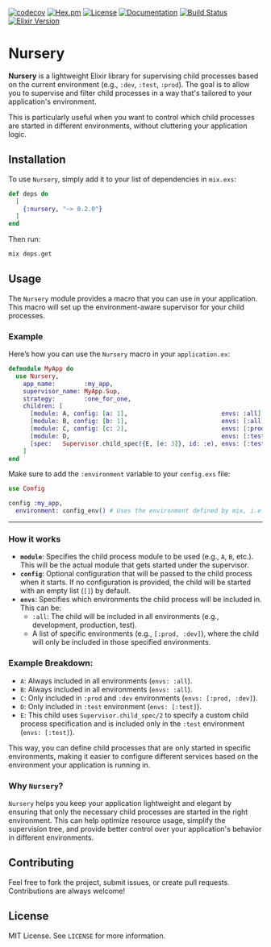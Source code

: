 [![codecov](https://codecov.io/gh/mpol1t/nursery/graph/badge.svg?token=bhkG0EYkWC)](https://codecov.io/gh/mpol1t/nursery)
[![Hex.pm](https://img.shields.io/hexpm/v/nursery.svg)](https://hex.pm/packages/nursery)
[![License](https://img.shields.io/github/license/mpol1t/nursery.svg)](https://github.com/mpol1t/nursery/blob/main/LICENSE)
[![Documentation](https://img.shields.io/badge/docs-hexdocs-blue.svg)](https://hexdocs.pm/nursery)
[![Build Status](https://github.com/mpol1t/nursery/actions/workflows/elixir.yml/badge.svg)](https://github.com/mpol1t/nursery/actions)
[![Elixir Version](https://img.shields.io/badge/elixir-~%3E%201.16-purple.svg)](https://elixir-lang.org/)


# Nursery

**Nursery** is a lightweight Elixir library for supervising child processes based on the current environment (e.g., `:dev`, `:test`, `:prod`). The goal is to allow you to supervise and filter child processes in a way that's tailored to your application's environment.

This is particularly useful when you want to control which child processes are started in different environments, without cluttering your application logic.

## Installation

To use `Nursery`, simply add it to your list of dependencies in `mix.exs`:

```elixir
def deps do
  [
    {:nursery, "~> 0.2.0"}
  ]
end
```

Then run:

```sh
mix deps.get
```

## Usage

The `Nursery` module provides a macro that you can use in your application. This macro will set up the environment-aware supervisor for your child processes. 

### Example

Here’s how you can use the `Nursery` macro in your `application.ex`:

```elixir
defmodule MyApp do
  use Nursery, 
    app_name:        :my_app,
    supervisor_name: MyApp.Sup,
    strategy:        :one_for_one,
    children: [
      [module: A, config: [a: 1],                          envs: :all],
      [module: B, config: [b: 1],                          envs: [:all]],
      [module: C, config: [c: 2],                          envs: [:prod, :dev]],
      [module: D,                                          envs: [:test]],
      [spec:   Supervisor.child_spec({E, [e: 3]}, id: :e), envs: [:test]]
    ]
end
```

Make sure to add the `:environment` variable to your `config.exs` file:

```elixir
use Config

config :my_app,
  environment: config_env() # Uses the environment defined by mix, i.e., :dev, :test, :prod
```

---

### How it works

- **`module`**: Specifies the child process module to be used (e.g., `A`, `B`, etc.). This will be the actual module that gets started under the supervisor.
- **`config`**: Optional configuration that will be passed to the child process when it starts. If no configuration is provided, the child will be started with an empty list (`[]`) by default.
- **`envs`**: Specifies which environments the child process will be included in. This can be:
  - `:all`: The child will be included in all environments (e.g., development, production, test).
  - A list of specific environments (e.g., `[:prod, :dev]`), where the child will only be included in those specified environments.
  
### Example Breakdown:

- `A`: Always included in all environments (`envs: :all`).
- `B`: Always included in all environments (`envs: :all`).
- `C`: Only included in `:prod` and `:dev` environments (`envs: [:prod, :dev]`).
- `D`: Only included in `:test` environment (`envs: [:test]`).
- `E`: This child uses `Supervisor.child_spec/2` to specify a custom child process specification and is included only in the `:test` environment (`envs: [:test]`).

This way, you can define child processes that are only started in specific environments, making it easier to configure different services based on the environment your application is running in.

### Why `Nursery`?

`Nursery` helps you keep your application lightweight and elegant by ensuring that only the necessary child processes are started in the right environment. This can help optimize resource usage, simplify the supervision tree, and provide better control over your application's behavior in different environments.

## Contributing

Feel free to fork the project, submit issues, or create pull requests. Contributions are always welcome!

## License

MIT License. See `LICENSE` for more information.
